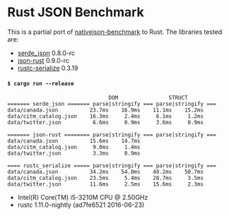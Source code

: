 # Rust JSON Benchmark

This is a partial port of
[nativejson-benchmark](https://github.com/miloyip/nativejson-benchmark)
to Rust. The libraries tested are:

- [serde\_json](https://github.com/serde-rs/json) 0.8.0-rc
- [json-rust](https://github.com/maciejhirsz/json-rust) 0.9.0-rc
- [rustc-serialize](https://github.com/rust-lang-nursery/rustc-serialize) 0.3.19

#### `$ cargo run --release`

```
                                DOM                STRUCT
======= serde_json ======= parse|stringify === parse|stringify ===
data/canada.json          23.7ms    16.9ms    11.1ms    15.2ms
data/citm_catalog.json    16.3ms     2.4ms     6.1ms     1.2ms
data/twitter.json          6.6ms     0.9ms     3.6ms     0.9ms

======= json-rust ======== parse|stringify === parse|stringify ===
data/canada.json          15.6ms    14.7ms
data/citm_catalog.json     9.0ms     1.4ms
data/twitter.json          3.3ms     0.9ms

==== rustc_serialize ===== parse|stringify === parse|stringify ===
data/canada.json          34.2ms    54.0ms    40.2ms    50.7ms
data/citm_catalog.json    23.5ms     5.4ms    28.7ms     3.5ms
data/twitter.json         11.6ms     2.5ms    15.6ms     2.3ms
```

- Intel(R) Core(TM) i5-3210M CPU @ 2.50GHz
- rustc 1.11.0-nightly (ad7fe6521 2016-06-23)
